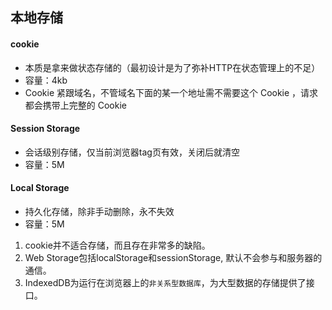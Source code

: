 ## 本地存储

#### cookie

- 本质是拿来做状态存储的（最初设计是为了弥补HTTP在状态管理上的不足）
- 容量：4kb
- Cookie 紧跟域名，不管域名下面的某一个地址需不需要这个 Cookie ，请求都会携带上完整的 Cookie

#### Session Storage

- 会话级别存储，仅当前浏览器tag页有效，关闭后就清空
- 容量：5M

#### Local Storage

- 持久化存储，除非手动删除，永不失效
- 容量：5M


1. cookie并不适合存储，而且存在非常多的缺陷。
2. Web Storage包括localStorage和sessionStorage, 默认不会参与和服务器的通信。
3. IndexedDB为运行在浏览器上的`非关系型数据库`，为大型数据的存储提供了接口。
